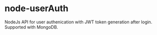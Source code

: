 # node-userAuth
NodeJs API for user authenication with JWT token generation after login. Supported with MongoDB.
